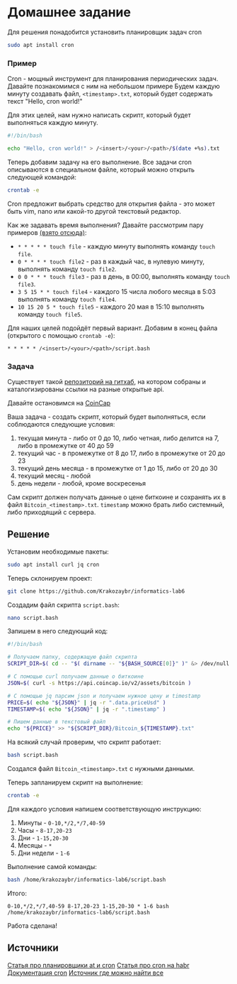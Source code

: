 
# Домашнее задание

Для решения понадобится установить планировщик задач cron
```bash
sudo apt install cron
```

### Пример
Cron - мощный инструмент для планирования периодических задач. 
Давайте познакомимся с ним на небольшом примере
Будем каждую минуту создавать файл, `<timestamp>.txt`, который будет содержать текст "Hello, cron world!"

Для этих целей, нам нужно написать скрипт, который будет выполняться каждую минуту.
```bash
#!/bin/bash

echo "Hello, cron world!" > /<insert>/<your>/<path>/$(date +%s).txt
```

Теперь добавим задачу на его выполнение. Все задачи cron описываются в специальном файле,
который можно открыть следующей командой:
```bash
crontab -e
```
Cron предложит выбрать средство для открытия файла - это может быть vim, nano или какой-то другой текстовый редактор.

Как же задавать время выполнения? Давайте рассмотрим пару примеров [(взято отсюда)](https://basis.gnulinux.pro/ru/latest/basis/37/37._%D0%9F%D0%BB%D0%B0%D0%BD%D0%B8%D1%80%D0%BE%D0%B2%D1%89%D0%B8%D0%BA%D0%B8_%D0%B7%D0%B0%D0%B4%D0%B0%D1%87.html):

* `* * * * * touch file` - каждую минуту выполнять команду `touch file`.
* `0 * * * * touch file2` - раз в каждый час, в нулевую минуту, выполнять команду `touch file2`.
* `0 0 * * * touch file3` - раз в день, в 00:00, выполнять команду `touch file3`.
* `3 5 15 * * touch file4` - каждого 15 числа любого месяца в 5:03 выполнять команду `touch file4`.
* `10 15 20 5 * touch file5` - каждого 20 мая в 15:10 выполнять команду `touch file5`.

Для наших целей подойдёт первый вариант. Добавим в конец файла (открытого с помощью `crontab -e`):
```cron
* * * * * /<insert>/<your>/<path>/script.bash
```

### Задача

Существует такой [репозиторий на гитхаб](https://github.com/public-apis/public-apis), на котором собраны и каталогизированы ссылки
на разные открытые api.

Давайте остановимся на [CoinCap](https://docs.coincap.io/)

Ваша задача - создать скрипт, который будет выполняться, если соблюдаются следующие условия:
1. текущая минута - либо от 0 до 10, либо четная, либо делится на 7, либо в промежутке от 40 до 59
2. текущий час - в промежутке от 8 до 17, либо в промежутке от 20 до 23
3. текущий день месяца - в промежутке от 1 до 15, либо от 20 до 30
4. текущий месяц - любой
5. день недели - любой, кроме воскресенья

Сам скрипт должен получать данные о цене биткоине и сохранять их в файл `Bitcoin_<timestamp>.txt`.
`timestamp` можно брать либо системный, либо приходящий с сервера.

## Решение

Установим необходимые пакеты:
```bash
sudo apt install curl jq cron
```

Теперь склонируем проект:
```bash
git clone https://github.com/Krakozaybr/informatics-lab6
```

Создадим файл скрипта `script.bash`:
```bash
nano script.bash
```

Запишем в него следующий код:
```bash
#!/bin/bash

# Получаем папку, содержащую файл скрипта
SCRIPT_DIR=$( cd -- "$( dirname -- "${BASH_SOURCE[0]}" )" &> /dev/null && pwd )

# С помощью curl получаем данные о биткоине
JSON=$( curl -s https://api.coincap.io/v2/assets/bitcoin )

# С помощью jq парсим json и получаем нужное цену и timestamp
PRICE=$( echo "${JSON}" | jq -r ".data.priceUsd" )
TIMESTAMP=$( echo "${JSON}" | jq -r ".timestamp" )

# Пишем данные в текстовый файл
echo "${PRICE}" >> "${SCRIPT_DIR}/Bitcoin_${TIMESTAMP}.txt"
```

На всякий случай проверим, что скрипт работает:
```bash
bash script.bash
```

Создался файл `Bitcoin_<timestamp>.txt` с нужными данными.

Теперь запланируем скрипт на выполнение:
```bash
crontab -e
```
Для каждого условия напишем соответствующую инструкцию:
1. Минуты - `0-10,*/2,*/7,40-59`
2. Часы - `8-17,20-23`
3. Дни - `1-15,20-30`
4. Месяцы - `*`
5. Дни недели - `1-6`

Выполнение самой команды:
```bash
bash /home/krakozaybr/informatics-lab6/script.bash
```

Итого:
```
0-10,*/2,*/7,40-59 8-17,20-23 1-15,20-30 * 1-6 bash /home/krakozaybr/informatics-lab6/script.bash
```

Работа сделана!

## Источники
[Статья про планировщики at и cron](https://basis.gnulinux.pro/ru/latest/basis/37/37._%D0%9F%D0%BB%D0%B0%D0%BD%D0%B8%D1%80%D0%BE%D0%B2%D1%89%D0%B8%D0%BA%D0%B8_%D0%B7%D0%B0%D0%B4%D0%B0%D1%87.html)
[Статья про cron на habr](https://habr.com/ru/companies/skillfactory/articles/656423/)
[Документация cron](https://man7.org/linux/man-pages/man5/crontab.5.html)
[Источник где можно найти все](https://google.com)